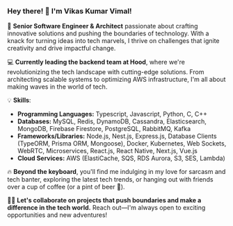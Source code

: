 ### Hey there! 👋 I'm Vikas Kumar Vimal!

🚀 **Senior Software Engineer & Architect** passionate about crafting innovative solutions and pushing the boundaries of technology. With a knack for turning ideas into tech marvels, I thrive on challenges that ignite creativity and drive impactful change.

💻 **Currently leading the backend team at Hood**, where we're revolutionizing the tech landscape with cutting-edge solutions. From architecting scalable systems to optimizing AWS infrastructure, I'm all about making waves in the world of tech.

💡 **Skills**: 
- **Programming Languages:** Typescript, Javascript, Python, C, C++
- **Databases:** MySQL, Redis, DynamoDB, Cassandra, Elasticsearch, MongoDB, Firebase Firestore, PostgreSQL, RabbitMQ, Kafka
- **Frameworks/Libraries:** Node.js, Nest.js, Express.js, Database Clients (TypeORM, Prisma ORM, Mongoose), Docker, Kubernetes, Web Sockets, WebRTC, Microservices, React.js, React Native, Next.js, Vue.js
- **Cloud Services:** AWS (ElastiCache, SQS, RDS Aurora, S3, SES, Lambda)

🔥 **Beyond the keyboard**, you'll find me indulging in my love for sarcasm and tech banter, exploring the latest tech trends, or hanging out with friends over a cup of coffee (or a pint of beer 🍻).

👨‍💻 **Let's collaborate on projects that push boundaries and make a difference in the tech world.** Reach out—I'm always open to exciting opportunities and new adventures!
